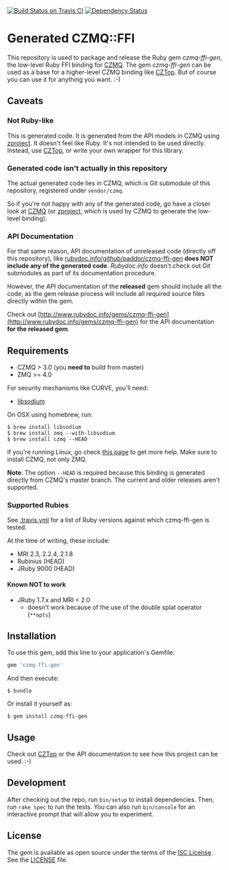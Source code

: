 [![Build Status on Travis CI](https://travis-ci.org/paddor/czmq-ffi-gen.svg?branch=master)](https://travis-ci.org/paddor/czmq-ffi-gen?branch=master)
[![Dependency Status](https://gemnasium.com/paddor/czmq-ffi-gen.svg)](https://gemnasium.com/paddor/czmq-ffi-gen)

# Generated CZMQ::FFI

This repository is used to package and release the Ruby gem _czmq-ffi-gen_, the
low-level Ruby FFI binding for [CZMQ](https://github.com/zeromq/czmq).  The gem
_czmq-ffi-gen_ can be used as a base for a higher-level CZMQ binding like
[CZTop](https://github.com/paddor/cztop). But of course you can use it for
anything you want. :-)

## Caveats

### Not Ruby-like
This is generated code. It is generated from the API models in CZMQ using
[zproject](https://github.com/zeromq/zproject). It doesn't feel like Ruby. It's
not intended to be used directly. Instead, use
[CZTop](https://github.com/paddor/cztop), or write your own wrapper for this
library.

### Generated code isn't actually in this repository
The actual generated code lies in CZMQ, which is Git submodule of this
repository, registered under `vendor/czmq`.

So if you're not happy with any of the generated code, go have a closer look at
[CZMQ](https://github.com/zeromq/czmq) (or
[zproject](https://github.com/zeromq/zproject), which is used by CZMQ to
generate the low-level binding).

### API Documentation
For that same reason, API documentation of unreleased code (directly off this
repository), like
[rubydoc.info/github/paddor/czmq-ffi-gen](http://www.rubydoc.info/github/paddor/czmq-ffi-gen)
**does NOT include any of the generated code**. _Rubydoc.info_ doesn't check
out Git submodules as part of its documentation procedure.

However, the API documentation of the **released** gem should include all the
code, as the gem release process will include all required source files
directly within the gem.

Check out
[http://www.rubydoc.info/gems/czmq-ffi-gen](http://www.rubydoc.info/gems/czmq-ffi-gen)
for the API documentation **for the released gem**.

## Requirements

* CZMQ > 3.0 (you **need to** build from master)
* ZMQ >= 4.0

For security mechanisms like CURVE, you'll need:
* [libsodium](https://github.com/jedisct1/libsodium)<Paste>

On OSX using homebrew, run:

    $ brew install libsodium
    $ brew install zmq --with-libsodium
    $ brew install czmq --HEAD

If you're running Linux, go check [this page](http://zeromq.org/distro:_start)
to get more help. Make sure to install CZMQ, not only ZMQ.

**Note**: The option `--HEAD` is required because this binding is generated
directly from CZMQ's master branch. The current and older releases aren't supported.

### Supported Rubies

See [.travis.yml](https://github.com/paddor/czmq-ffi-gen/blob/master/.travis.yml)
for a list of Ruby versions against which czmq-ffi-gen is tested.

At the time of writing, these include:

* MRI 2.3, 2.2.4, 2.1.8
* Rubinius (HEAD)
* JRuby 9000 (HEAD)

#### Known NOT to work

* JRuby 1.7.x and MRI < 2.0
  * doesn't work because of the use of the double splat operator (`**opts`)

## Installation

To use this gem, add this line to your application's Gemfile:

```ruby
gem 'czmq-ffi-gen'
```

And then execute:

    $ bundle

Or install it yourself as:

    $ gem install czmq-ffi-gen

## Usage

Check out [CZTop](https://github.com/paddor/cztop) or the API documentation to
see how this project can be used. :-)

## Development

After checking out the repo, run `bin/setup` to install dependencies. Then, run
`rake spec` to run the tests. You can also run `bin/console` for an interactive
prompt that will allow you to experiment.

## License

The gem is available as open source under the terms of the [ISC
License](http://opensource.org/licenses/ISC).  See the
[LICENSE](https://github.com/paddor/cztop/blob/master/LICENSE) file.
